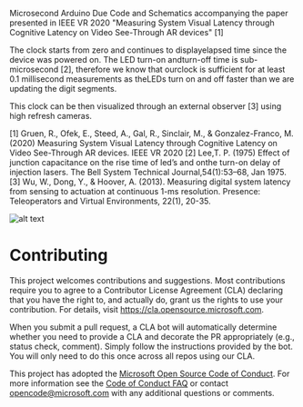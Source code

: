 
Microsecond Arduino Due Code and Schematics accompanying the paper presented in IEEE VR 2020 "Measuring System Visual Latency through Cognitive Latency on Video See-Through AR devices" [1]

The clock starts from zero and continues to displayelapsed time since the device was powered on. The LED turn-on andturn-off time is sub-microsecond [2], therefore we know that ourclock is sufficient for at least 0.1 millisecond measurements as theLEDs turn on and off faster than we are updating the digit segments.

This clock can be then visualized through an external observer [3] using high refresh cameras.

[1] Gruen, R., Ofek, E., Steed, A., Gal, R., Sinclair, M., & Gonzalez-Franco, M. (2020) Measuring System Visual Latency through Cognitive Latency on Video See-Through AR devices. IEEE VR 2020
[2] Lee,T. P. (1975) Effect of junction capacitance on the rise time of led’s and onthe turn-on delay of injection lasers. The Bell System Technical Journal,54(1):53–68, Jan 1975.
[3] Wu, W., Dong, Y., & Hoover, A. (2013). Measuring digital system latency from sensing to actuation at continuous 1-ms resolution. Presence: Teleoperators and Virtual Environments, 22(1), 20-35.


![alt text](Clock.png)

# Contributing

This project welcomes contributions and suggestions.  Most contributions require you to agree to a
Contributor License Agreement (CLA) declaring that you have the right to, and actually do, grant us
the rights to use your contribution. For details, visit https://cla.opensource.microsoft.com.

When you submit a pull request, a CLA bot will automatically determine whether you need to provide
a CLA and decorate the PR appropriately (e.g., status check, comment). Simply follow the instructions
provided by the bot. You will only need to do this once across all repos using our CLA.

This project has adopted the [Microsoft Open Source Code of Conduct](https://opensource.microsoft.com/codeofconduct/).
For more information see the [Code of Conduct FAQ](https://opensource.microsoft.com/codeofconduct/faq/) or
contact [opencode@microsoft.com](mailto:opencode@microsoft.com) with any additional questions or comments.

